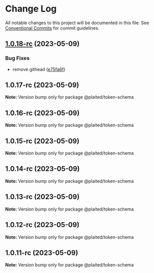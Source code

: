 # Change Log

All notable changes to this project will be documented in this file.
See [Conventional Commits](https://conventionalcommits.org) for commit guidelines.

## [1.0.18-rc](https://github.com/plaited/plaited/compare/v1.0.17-rc...v1.0.18-rc) (2023-05-09)

### Bug Fixes

- remove githead ([e75fa6f](https://github.com/plaited/plaited/commit/e75fa6f49af3c47d2dc56646c965965ddcf42b52))

## 1.0.17-rc (2023-05-09)

**Note:** Version bump only for package @plaited/token-schema

## 1.0.16-rc (2023-05-09)

**Note:** Version bump only for package @plaited/token-schema

## 1.0.15-rc (2023-05-09)

**Note:** Version bump only for package @plaited/token-schema

## 1.0.14-rc (2023-05-09)

**Note:** Version bump only for package @plaited/token-schema

## 1.0.13-rc (2023-05-09)

**Note:** Version bump only for package @plaited/token-schema

## 1.0.12-rc (2023-05-09)

**Note:** Version bump only for package @plaited/token-schema

## 1.0.11-rc (2023-05-09)

**Note:** Version bump only for package @plaited/token-schema

